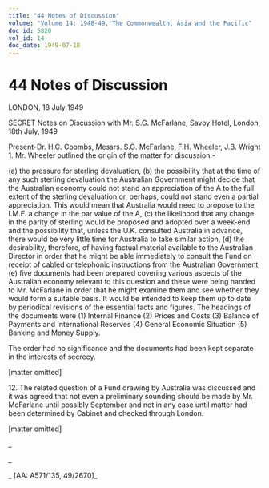```yaml
---
title: "44 Notes of Discussion"
volume: "Volume 14: 1948-49, The Commonwealth, Asia and the Pacific"
doc_id: 5820
vol_id: 14
doc_date: 1949-07-18
---
```


# 44 Notes of Discussion

LONDON, 18 July 1949

SECRET Notes on Discussion with Mr. S.G. McFarlane, Savoy Hotel, London, 18th July, 1949

Present-Dr. H.C. Coombs, Messrs. S.G. McFarlane, F.H. Wheeler, J.B. Wright 1. Mr. Wheeler outlined the origin of the matter for discussion:-

(a) the pressure for sterling devaluation, (b) the possibility that at the time of any such sterling devaluation the Australian Government might decide that the Australian economy could not stand an appreciation of the A to the full extent of the sterling devaluation or, perhaps, could not stand even a partial appreciation. This would mean that Australia would need to propose to the I.M.F. a change in the par value of the A, (c) the likelihood that any change in the parity of sterling would be proposed and adopted over a week-end and the possibility that, unless the U.K. consulted Australia in advance, there would be very little time for Australia to take similar action, (d) the desirability, therefore, of having factual material available to the Australian Director in order that he might be able immediately to consult the Fund on receipt of cabled or telephonic instructions from the Australian Government, (e) five documents had been prepared covering various aspects of the Australian economy relevant to this question and these were being handed to Mr. McFarlane in order that he might examine them and see whether they would form a suitable basis. It would be intended to keep them up to date by periodical revisions of the essential facts and figures. The headings of the documents were (1) Internal Finance (2) Prices and Costs (3) Balance of Payments and International Reserves (4) General Economic Situation (5) Banking and Money Supply.

The order had no significance and the documents had been kept separate in the interests of secrecy.

[matter omitted]

12\. The related question of a Fund drawing by Australia was discussed and it was agreed that not even a preliminary sounding should be made by Mr. McFarlane until possibly September and not in any case until matter had been determined by Cabinet and checked through London.

[matter omitted]

_

_

_ [AA: A571/135, 49/2670]_
